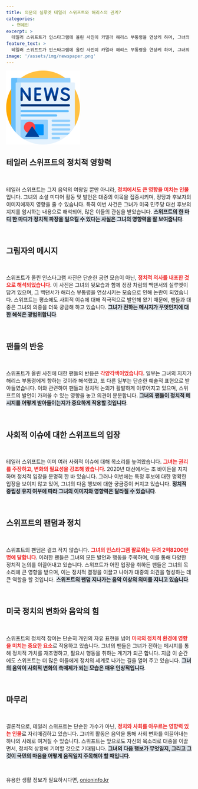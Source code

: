 ```yaml
---
title: 의문의 실루엣 테일러 스위프트와 해리스의 관계?
categories:
  - 연예인
excerpt: >
  테일러 스위프트가 인스타그램에 올린 사진이 카멀라 해리스 부통령을 연상케 하며, 그녀의 정치적 지지 여부에 대한 추측을 불러일으키고 있다. 스위프트의 영향력에 관심이 쏠리면서 이번 대선 후보 지원에 대한 논란이 확대되고 있다. 클릭해 자세한 이야기를 확인하세요!
feature_text: >
  테일러 스위프트가 인스타그램에 올린 사진이 카멀라 해리스 부통령을 연상케 하며, 그녀의 정치적 지지 여부에 대한 추측을 불러일으키고 있다. 스위프트의 영향력에 관심이 쏠리면서 이번 대선 후보 지원에 대한 논란이 확대되고 있다. 클릭해 자세한 이야기를 확인하세요!
image: '/assets/img/newspaper.png'
---
```


<p><img src="/assets/img/newspaper.png" alt="kimp 속보" /></p>

<h2 data-ke-size="size26">테일러 스위프트의 정치적 영향력</h2>

<p data-ke-size="size16">&nbsp;</p>

<p>테일러 스위프트는 그저 음악의 여왕일 뿐만 아니라, <b><span style="color: #ee2323;">정치에서도 큰 영향을 미치는 인물</span></b>입니다. 그녀의 소셜 미디어 활동 및 발언은 대중의 이목을 집중시키며, 정당과 후보자의 이미지에까지 영향을 줄 수 있습니다. 특히 이번 사건은 그녀가 미국 민주당 대선 후보의 지지를 암시하는 내용으로 해석되어, 많은 이들의 관심을 받았습니다. <b><span style="background-color: #21538527;">스위프트의 한 마디 한 마디가 정치적 파장을 일으킬 수 있다는 사실은 그녀의 영향력을 잘 보여줍니다</span></b>.</p>

<p data-ke-size="size16">&nbsp;</p>

<h2 data-ke-size="size26">그림자의 메시지</h2>

<p data-ke-size="size16">&nbsp;</p>

<p>스위프트가 올린 인스타그램 사진은 단순한 공연 모습이 아닌, <b><span style="color: #ee2323;">정치적 의사를 내포한 것으로 해석되었습니다</span></b>. 이 사진은 그녀의 뒷모습과 함께 정장 차림의 백댄서의 실루엣이 담겨 있으며, 그 백댄서가 해리스 부통령을 연상시키는 모습으로 인해 논란이 되었습니다. 스위프트는 평소에도 사회적 이슈에 대해 적극적으로 발언해 왔기 때문에, 팬들과 대중은 그녀의 의중을 더욱 궁금해 하고 있습니다. <b><span style="background-color: #21538527;">그녀가 전하는 메시지가 무엇인지에 대한 해석은 광범위합니다</span></b>.</p>

<p data-ke-size="size16">&nbsp;</p>

<h2 data-ke-size="size26">팬들의 반응</h2>

<p data-ke-size="size16">&nbsp;</p>

<p>스위프트가 올린 사진에 대한 팬들의 반응은 <b><span style="color: #ee2323;">각양각색이었습니다</span></b>. 일부는 그녀의 지지가 해리스 부통령에게 향하는 것이라 해석했고, 또 다른 일부는 단순한 예술적 표현으로 받아들였습니다. 이와 관련하여 팬들과 정치적 논의가 활발하게 이루어지고 있으며, 스위프트의 발언이 가져올 수 있는 영향을 놓고 의견이 분분합니다. <b><span style="background-color: #21538527;">그녀의 팬들이 정치적 메시지를 어떻게 받아들이는지가 중요하게 작용할 것입니다</span></b>.</p>

<p data-ke-size="size16">&nbsp;</p>

<h2 data-ke-size="size26">사회적 이슈에 대한 스위프트의 입장</h2>

<p data-ke-size="size16">&nbsp;</p>

<p>테일러 스위프트는 이미 여러 사회적 이슈에 대해 목소리를 높여왔습니다. <b><span style="color: #ee2323;">그녀는 권리를 주장하고, 변화의 필요성을 강조해 왔습니다</span></b>. 2020년 대선에서는 조 바이든을 지지하며 정치적 입장을 분명히 한 바 있습니다. 그러나 이번에는 특정 후보에 대한 명확한 입장을 보이지 않고 있어, 그녀의 다음 행보에 대한 궁금증이 커지고 있습니다. <b><span style="background-color: #21538527;">정치적 중립성 유지 여부에 따라 그녀의 이미지와 영향력은 달라질 수 있습니다</span></b>.</p>

<p data-ke-size="size16">&nbsp;</p>

<h2 data-ke-size="size26">스위프트의 팬덤과 정치</h2>

<p data-ke-size="size16">&nbsp;</p>

<p>스위프트의 팬덤은 결코 작지 않습니다. <b><span style="color: #ee2323;">그녀의 인스타그램 팔로워는 무려 2억8200만명에 달합니다</span></b>. 이러한 팬들은 그녀의 모든 발언과 행동을 주목하며, 이를 통해 다양한 정치적 논의를 이끌어내고 있습니다. 스위프트가 어떤 입장을 취하든 팬들은 그녀의 목소리에 큰 영향을 받으며, 이는 정치적 결정을 이끌고 나아가 대중의 의견을 형성하는 데 큰 역할을 할 것입니다. <b><span style="background-color: #21538527;">스위프트의 팬덤 지나가는 음악 이상의 의미를 지니고 있습니다</span></b>.</p>

<p data-ke-size="size16">&nbsp;</p>

<h2 data-ke-size="size26">미국 정치의 변화와 음악의 힘</h2>

<p data-ke-size="size16">&nbsp;</p>

<p>스위프트의 정치적 참여는 단순히 개인의 자유 표현을 넘어 <b><span style="color: #ee2323;">미국의 정치적 환경에 영향을 미치는 중요한 요소</span></b>로 작용하고 있습니다. 그녀의 팬들은 그녀가 전하는 메시지를 통해 정치적 가치를 재조명하고, 필요시 행동을 취하는 계기가 되곤 합니다. 지금 이 순간에도 스위프트는 더 많은 이들에게 정치의 세계로 나가는 길을 열어 주고 있습니다. <b><span style="background-color: #21538527;">그녀의 음악이 사회적 변화의 촉매제가 되는 모습은 매우 인상적입니다</span></b>.</p>

<p data-ke-size="size16">&nbsp;</p>

<h2 data-ke-size="size26">마무리</h2>

<p data-ke-size="size16">&nbsp;</p>

<p>결론적으로, 테일러 스위프트는 단순한 가수가 아닌, <b><span style="color: #ee2323;">정치와 사회를 아우르는 영향력 있는 인물</span></b>로 자리매김하고 있습니다. 그녀의 활동은 음악을 통해 사회 변화를 이끌어내는 하나의 사례로 여겨질 수 있습니다. 스위프트는 앞으로도 자신의 목소리로 대중을 이끌면서, 정치적 상황에 기여할 것으로 기대됩니다. <b><span style="background-color: #21538527;">그녀의 다음 행보가 무엇일지, 그리고 그것이 국민의 마음을 어떻게 움직일지 주목해야 할 때입니다</span></b>.</p>

<p data-ke-size="size16">&nbsp;</p>
유용한 생활 정보가 필요하시다면, <a href="https://onioninfo.kr" rel="dofollow">onioninfo.kr</a>


